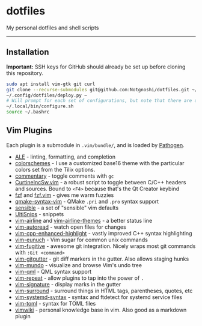 # dotfiles

My personal dotfiles and shell scripts

---

## Installation

**Important:** SSH keys for GitHub should already be set up before cloning this repository.

```bash
sudo apt install vim-gtk git curl
git clone --recurse-submodules git@github.com:Notgnoshi/dotfiles.git ~/.config/dotfiles
~/.config/dotfiles/deploy.py ~
# Will prompt for each set of configurations, but note that there are undocumented dependencies between them.
~/.local/bin/configure.sh
source ~/.bashrc
```

## Vim Plugins

Each plugin is a submodule in `.vim/bundle/`, and is loaded by [Pathogen](https://github.com/tpope/vim-pathogen).

* [ALE](https://github.com/dense-analysis/ale) - linting, formatting, and completion
* [colorschemes](https://github.com/flazz/vim-colorschemes) - I use a customized base16 theme with the particular colors set from the Tilix options.
* [commentary](https://github.com/tpope/vim-commentary) - toggle comments with `gc`
* [CurtineIncSw.vim](https://github.com/ericcurtin/CurtineIncSw.vim) - a robust script to toggle between C/C++ headers and sources. Bound to `<F4>` because that's the Qt Creator keybind
* [fzf](https://github.com/junegunn/fzf) and [fzf.vim](https://github.com/junegunn/fzf.vim) - gives me warm fuzzies
* [qmake-syntax-vim](https://github.com/artoj/qmake-syntax-vim) - QMake `.pri` and `.pro` syntax support
* [sensible](https://github.com/tpope/vim-sensible) - a set of "sensible" vim defaults
* [UltiSnips](https://github.com/SirVer/ultisnips) - snippets
* [vim-airline](https://github.com/vim-airline/vim-airline) and [vim-airline-themes](https://github.com/vim-airline/vim-airline-themes) - a better status line
* [vim-autoread](https://github.com/djoshea/vim-autoread) - watch open files for changes
* [vim-cpp-enhanced-highlight](https://github.com/octol/vim-cpp-enhanced-highlight) - vastly improved C++ syntax highlighting
* [vim-eunuch](https://github.com/tpope/vim-eunuch) - Vim sugar for common unix commands
* [vim-fugitive](https://github.com/tpope/vim-fugitive) - awesome git integration. Nicely wraps most git commands with `:Git <command>`
* [vim-gitgutter](https://github.com/airblade/vim-gitgutter) - git diff markers in the gutter. Also allows staging hunks
* [vim-mundo](https://github.com/simnalamburt/vim-mundo) - visualize and browse Vim's undo tree
* [vim-qml](https://github.com/peterhoeg/vim-qml) - QML syntax support
* [vim-repeat](https://github.com/tpope/vim-repeat) - allow plugins to tap into the power of `.`
* [vim-signature](https://github.com/kshenoy/vim-signature) - display marks in the gutter
* [vim-surround](https://github.com/tpope/vim-surround) - surround things in HTML tags, parentheses, quotes, etc
* [vim-systemd-syntax](https://github.com/Matt-Deacalion/vim-systemd-syntax) - syntax and ftdetect for systemd service files
* [vim-toml](https://github.com/cespare/vim-toml) - syntax for TOML files
* [vimwiki](https://github.com/vimwiki/vimwiki) - personal knowledge base in vim. Also good as a markdown plugin
